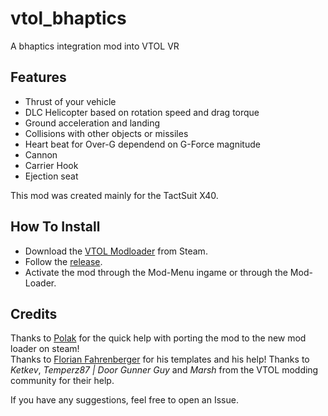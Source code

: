 # vtol_bhaptics
A bhaptics integration mod into VTOL VR
## Features

* Thrust of your vehicle
* DLC Helicopter based on rotation speed and drag torque
* Ground acceleration and landing
* Collisions with other objects or missiles
* Heart beat for Over-G dependend on G-Force magnitude
* Cannon
* Carrier Hook
* Ejection seat

This mod was created mainly for the TactSuit X40.

## How To Install

* Download the [VTOL Modloader](https://store.steampowered.com/app/3018410/VTOL_VR_Mod_Loader/) from Steam.
* Follow the [release](https://steamcommunity.com/sharedfiles/filedetails/?id=3351510829).
* Activate the mod through the Mod-Menu ingame or through the Mod-Loader.

## Credits
Thanks to [Polak](https://github.com/lovhb) for the quick help with porting the mod to the new mod loader on steam!</br>
Thanks to [Florian Fahrenberger](https://github.com/floh-bhaptics) for his templates and his help!
Thanks to *Ketkev*, *Temperz87 | Door Gunner Guy* and *Marsh* from the VTOL modding community for their help.

If you have any suggestions, feel free to open an Issue.
